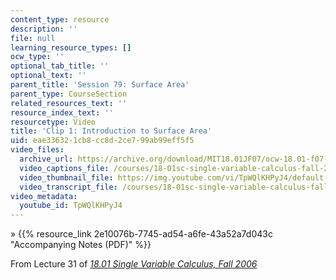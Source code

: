 ```yaml
---
content_type: resource
description: ''
file: null
learning_resource_types: []
ocw_type: ''
optional_tab_title: ''
optional_text: ''
parent_title: 'Session 79: Surface Area'
parent_type: CourseSection
related_resources_text: ''
resource_index_text: ''
resourcetype: Video
title: 'Clip 1: Introduction to Surface Area'
uid: eae33632-1cb8-cc8d-2ce7-99ab99eff5f5
video_files:
  archive_url: https://archive.org/download/MIT18.01JF07/ocw-18.01-f07-lec31_300k.mp4
  video_captions_file: /courses/18-01sc-single-variable-calculus-fall-2010/ec0b57bb5a7a5964b0796728559466c2_TpWQlKHPyJ4.vtt
  video_thumbnail_file: https://img.youtube.com/vi/TpWQlKHPyJ4/default.jpg
  video_transcript_file: /courses/18-01sc-single-variable-calculus-fall-2010/4360900fd84abd47b2feba5b70ceaa6b_TpWQlKHPyJ4.pdf
video_metadata:
  youtube_id: TpWQlKHPyJ4
---
```


» {{% resource_link 2e10076b-7745-ad54-a6fe-43a52a7d043c "Accompanying Notes (PDF)" %}}

From Lecture 31 of [_18.01 Single Variable Calculus, Fall 2006_](/courses/18-01-single-variable-calculus-fall-2006/pages/video-lectures)